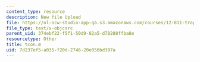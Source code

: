 ```yaml
---
content_type: resource
description: New file Upload
file: https://ol-ocw-studio-app-qa.s3.amazonaws.com/courses/12-811-tropical-meteorology-spring-2011/7d237ef5a035f20d274620e056bd397a_tcon.m
file_type: text/x-objcsrc
parent_uid: 374ebf22-f5f1-50d9-82a5-d78288ffba8e
resourcetype: Other
title: tcon.m
uid: 7d237ef5-a035-f20d-2746-20e056bd397a
---
```

